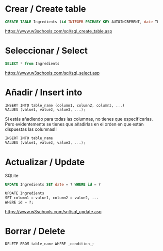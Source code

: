# Crear / Create table

```sql
CREATE TABLE Ingredients (id INTEGER PRIMARY KEY AUTOINCREMENT, date TEXT, name TEXT, image TEXT)
``` 

https://www.w3schools.com/sql/sql_create_table.asp

# Seleccionar / Select

```sql
SELECT * from Ingredients
```

https://www.w3schools.com/sql/sql_select.asp

# Añadir / Insert into

```sql
INSERT INTO table_name (column1, column2, column3, ...)  
VALUES (value1, value2, value3, ...);
```

Si estás añadiendo para todas las columnas, no tienes que especificarlas. Pero evidentemente se tienes que añadirlas en el orden en que están dispuestas las columnas!!

```sql
INSERT INTO table_name
VALUES (value1, value2, value3, ...);
```
# Actualizar / Update

SQLite

```sql
UPDATE Ingredients SET date = ? WHERE id = ?
```

```sql
UPDATE Ingredients  
SET column1 = value1, column2 = value2, ...  
WHERE id = ?;
```

https://www.w3schools.com/sql/sql_update.asp

# Borrar / Delete

```sql
DELETE FROM table_name WHERE _condition_;
```
